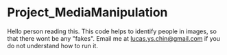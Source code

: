 # Project_MediaManipulation

Hello person reading this. This code helps to identify people in images, so that there wont be any "fakes".
Email me at lucas.ys.chin@gmail.com if you do not understand how to run it.
